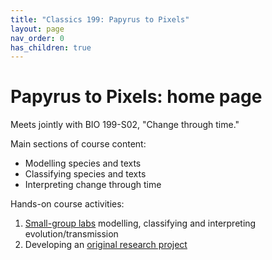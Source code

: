 ```yaml
---
title: "Classics 199: Papyrus to Pixels"
layout: page
nav_order: 0
has_children: true
---
```



# Papyrus to Pixels: home page



Meets jointly with BIO 199-S02, "Change through time."


Main sections of course content:

- Modelling species and texts
- Classifying species and texts
- Interpreting change through time

Hands-on course activities:

1. [Small-group labs](./labs/) modelling, classifying and interpreting evolution/transmission
2. Developing an [original research project](./project/)


